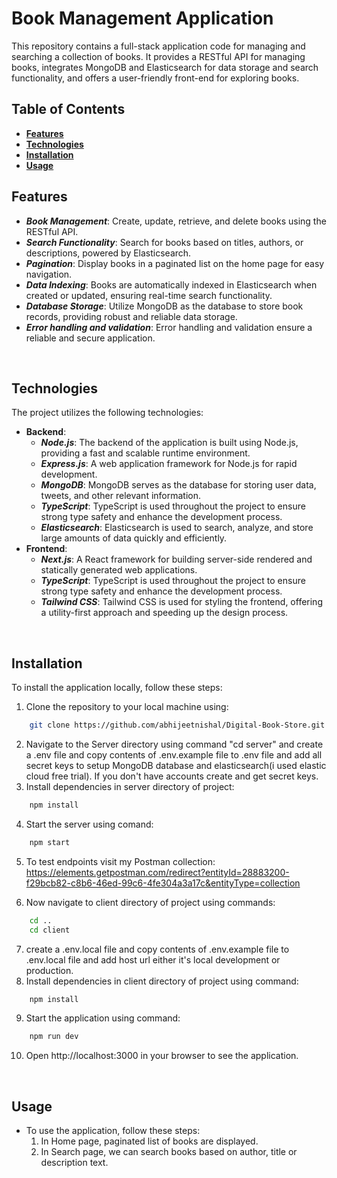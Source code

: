 # Book Management Application
This repository contains a full-stack application code for managing and searching a collection of books. It provides a RESTful API for managing books, integrates MongoDB and Elasticsearch for data storage and search functionality, and offers a user-friendly front-end for exploring books.
<br>

## Table of Contents
- [**Features**](#features)
- [**Technologies**](#technologies)
- [**Installation**](#installation)
- [**Usage**](#usage)
  <br>

## Features
- ***Book Management***: Create, update, retrieve, and delete books using the RESTful API.
- ***Search Functionality***: Search for books based on titles, authors, or descriptions, powered by Elasticsearch.
- ***Pagination***: Display books in a paginated list on the home page for easy navigation.
- ***Data Indexing***: Books are automatically indexed in Elasticsearch when created or updated, ensuring real-time search functionality.
- ***Database Storage***: Utilize MongoDB as the database to store book records, providing robust and reliable data storage.
- ***Error handling and validation***: Error handling and validation ensure a reliable and secure application.

<br>

## Technologies
The project utilizes the following technologies:
- **Backend**:
  - ***Node.js***: The backend of the application is built using Node.js, providing a fast and scalable runtime environment.
  - ***Express.js***: A web application framework for Node.js for rapid development.
  - ***MongoDB***: MongoDB serves as the database for storing user data, tweets, and other relevant information.
  - ***TypeScript***: TypeScript is used throughout the project to ensure strong type safety and enhance the development process.
  - ***Elasticsearch***: Elasticsearch is used to search, analyze, and store large amounts of data quickly and efficiently. 
    <br>
- **Frontend**:
  - ***Next.js***: A React framework for building server-side rendered and statically generated web applications.
  - ***TypeScript***: TypeScript is used throughout the project to ensure strong type safety and enhance the development process.
  - ***Tailwind CSS***: Tailwind CSS is used for styling the frontend, offering a utility-first approach and speeding up the design process.
    
<br>

## Installation
To install the application locally, follow these steps:
1. Clone the repository to your local machine using:
```bash
    git clone https://github.com/abhijeetnishal/Digital-Book-Store.git
```
2. Navigate to the Server directory using command "cd server" and create a .env file and copy contents of .env.example file to .env file and add all secret keys to setup MongoDB database and elasticsearch(i used elastic cloud free trial). If you don't have accounts create and get secret keys.
3. Install dependencies in server directory of project:
```bash
    npm install
```
4. Start the server using comand:
```bash
    npm start
```
5. To test endpoints visit my Postman collection: https://elements.getpostman.com/redirect?entityId=28883200-f29bcb82-c8b6-46ed-99c6-4fe304a3a17c&entityType=collection

6. Now navigate to client directory of project using commands:
```bash
    cd ..
    cd client
```
7. create a .env.local file and copy contents of .env.example file to .env.local file and add host url either it's local development or production.
8. Install dependencies in client directory of project using command:
```bash
    npm install
```
9. Start the application using command:
```bash
    npm run dev
```
10. Open http://localhost:3000 in your browser to see the application.

<br>

## Usage
- To use the application, follow these steps:
  1. In Home page, paginated list of books are displayed.
  4. In Search page, we can search books based on author, title or description text.
<br>